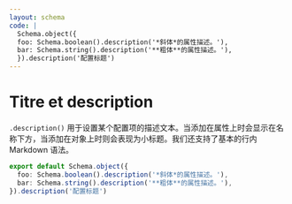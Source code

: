 ```yaml
---
layout: schema
code: |
  Schema.object({
  foo: Schema.boolean().description('*斜体*的属性描述。'),
  bar: Schema.string().description('**粗体**的属性描述。'),
  }).description('配置标题')
---
```


# Titre et description

`.description()` 用于设置某个配置项的描述文本。当添加在属性上时会显示在名称下方，当添加在对象上时则会表现为小标题。我们还支持了基本的行内 Markdown 语法。

```ts
export default Schema.object({
  foo: Schema.boolean().description('*斜体*的属性描述。'),
  bar: Schema.string().description('**粗体**的属性描述。'),
}).description('配置标题')
```
